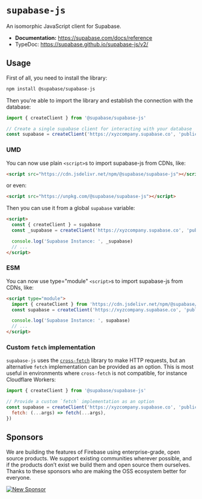 # `supabase-js`

An isomorphic JavaScript client for Supabase.

- **Documentation:** https://supabase.com/docs/reference
- TypeDoc: https://supabase.github.io/supabase-js/v2/

## Usage

First of all, you need to install the library:

```sh
npm install @supabase/supabase-js
```

Then you're able to import the library and establish the connection with the database:

```js
import { createClient } from '@supabase/supabase-js'

// Create a single supabase client for interacting with your database
const supabase = createClient('https://xyzcompany.supabase.co', 'public-anon-key')
```

### UMD

You can now use plain `<script>`s to import supabase-js from CDNs, like:

```html
<script src="https://cdn.jsdelivr.net/npm/@supabase/supabase-js"></script>
```

or even:

```html
<script src="https://unpkg.com/@supabase/supabase-js"></script>
```

Then you can use it from a global `supabase` variable:

```html
<script>
  const { createClient } = supabase
  const _supabase = createClient('https://xyzcompany.supabase.co', 'public-anon-key')

  console.log('Supabase Instance: ', _supabase)
  // ...
</script>
```

### ESM

You can now use type="module" `<script>`s to import supabase-js from CDNs, like:

```html
<script type="module">
  import { createClient } from 'https://cdn.jsdelivr.net/npm/@supabase/supabase-js/+esm'
  const supabase = createClient('https://xyzcompany.supabase.co', 'public-anon-key')

  console.log('Supabase Instance: ', supabase)
  // ...
</script>
```

### Custom `fetch` implementation

`supabase-js` uses the [`cross-fetch`](https://www.npmjs.com/package/cross-fetch) library to make HTTP requests, but an alternative `fetch` implementation can be provided as an option. This is most useful in environments where `cross-fetch` is not compatible, for instance Cloudflare Workers:

```js
import { createClient } from '@supabase/supabase-js'

// Provide a custom `fetch` implementation as an option
const supabase = createClient('https://xyzcompany.supabase.co', 'public-anon-key', {
  fetch: (...args) => fetch(...args),
})
```

## Sponsors

We are building the features of Firebase using enterprise-grade, open source products. We support existing communities wherever possible, and if the products don’t exist we build them and open source them ourselves. Thanks to these sponsors who are making the OSS ecosystem better for everyone.

[![New Sponsor](https://user-images.githubusercontent.com/10214025/90518111-e74bbb00-e198-11ea-8f88-c9e3c1aa4b5b.png)](https://github.com/sponsors/supabase)
